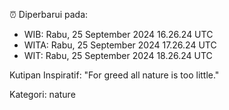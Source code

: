⏰ Diperbarui pada:
- WIB: Rabu, 25 September 2024 16.26.24 UTC
- WITA: Rabu, 25 September 2024 17.26.24 UTC
- WIT: Rabu, 25 September 2024 18.26.24 UTC

Kutipan Inspiratif:
"For greed all nature is too little."


Kategori: nature

